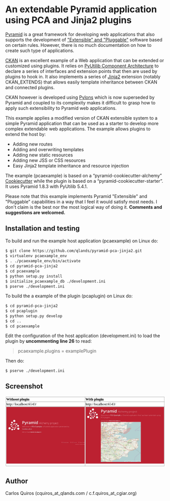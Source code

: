 # An extendable Pyramid application using PCA and Jinja2 plugins

[Pyramid]( https://trypyramid.com/) is a great framework for developing web applications that also supports the development of ["Extensible" and "Pluggable"]( http://docs.pylonsproject.org/projects/pyramid/en/latest/narr/extending.html) software based on certain rules. However, there is no much documentation on how to create such type of applications.

[CKAN]( https://ckan.org/) is an excellent example of a Web application that can be extended or customized using plugins. It relies on [PyUtilib Component Architecture]( https://pypi.python.org/pypi/PyUtilib) to declare a series of interfaces and extension points that then are used by plugins to hook in. It also implements a series of [Jinja2]( http://jinja.pocoo.org/) extension (notably CKAN_EXTENDS) that allows easily template inheritance between CKAN and connected plugins.

CKAN however is developed using [Pylons](http://pylonsproject.org/about-pylons-framework.html) which is now superseded by Pyramid and coupled to its complexity makes it difficult to grasp how to apply such extensibility to Pyramid web applications.

This example applies a modified version of CKAN extensible system to a simple Pyramid application that can be used as a starter to develop more complex extendable web applications. The example allows plugins to extend the host by:
 - Adding new routes
 - Adding and overwriting templates
 - Adding new static resources
 - Adding new JSS or CSS resources
 - Easy Jinja2 template inheritance and resource injection


The example (pcaexample) is based on a “pyramid-cookiecutter-alchemy” [Cookiecutter](https://github.com/audreyr/cookiecutter) while the plugin is based on a “pyramid-cookiecutter-starter”. It uses Pyramid 1.8.3 with PyUtilib 5.4.1.

Please note that this example implements Pyramid "Extensible" and "Pluggable" capabilities in a way that I feel it would satisfy most needs. I don't claim is the best nor the most logical way of doing it. **Comments and suggestions are welcomed.**

## Installation and testing
To build and run the example host application (pcaexample) on Linux do:

    $ git clone https://github.com/qlands/pyramid-pca-jinja2.git
    $ virtualenv pcaexample_env
    $ . ./pcaexample_env/bin/activate
    $ cd pyramid-pca-jinja2
    $ cd pcaexample
    $ python setup.py install
    $ initialize_pcaexample_db ./development.ini
    $ pserve ./development.ini

To build the a example of the plugin (pcaplugin) on Linux do:

    $ cd pyramid-pca-jinja2
    $ cd pcaplugin
    $ python setup.py develop
    $ cd ..
    $ cd pcaexample


Edit the configuration of the host application (development.ini) to load the plugin by **uncommenting line 26** to read:
> pcaexample.plugins = examplePlugin

Then do:

    $ pserve ./development.ini

## Screenshot

![Image](/screenshot.png?raw=true "Example home screen with and without plugin")


## Author
Carlos Quiros (cquiros_at_qlands.com / c.f.quiros_at_cgiar.org)